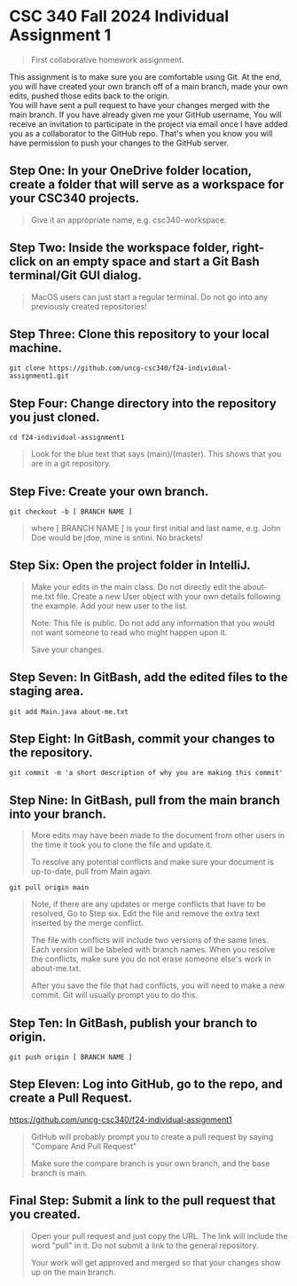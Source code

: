 # CSC 340 Fall 2024 Individual Assignment 1
> First collaborative homework assignment.

This assignment is to make sure you are comfortable using Git. At the end, you will have created your own branch off of a main branch, made your own edits, pushed those edits back to the origin. \
You will have sent a pull request to have your changes merged with the main branch. If you have already given me your GitHub username, 
You will receive an invitation to participate in the project via email once I have added you as a collaborator to the GitHub repo. That's when you know you will have permission to push your changes to the GitHub server.

## Step One: In your OneDrive folder location, create a folder that will serve as a workspace for your CSC340 projects. 
> Give it an appropriate name, e.g. csc340-workspace.

## Step Two: Inside the workspace folder, right-click on an empty space and start a Git Bash terminal/Git GUI dialog. 
> MacOS users can just start a regular terminal.
> Do not go into any previously created repositories!

## Step Three: Clone this repository to your local machine.
    git clone https://github.com/uncg-csc340/f24-individual-assignment1.git

## Step Four: Change directory into the repository you just cloned. 
    cd f24-individual-assignment1
> Look for the blue text that says (main)/(master). This shows that you are in a git repository.

## Step Five: Create your own branch.
    git checkout -b [ BRANCH NAME ]
> where [ BRANCH NAME ] is your first initial and last name, e.g. John Doe would be jdoe, mine is sntini. No brackets!

## Step Six: Open the project folder in IntelliJ.
> Make your edits in the main class. Do not directly edit the about-me.txt file. Create a new User object with your own details following the example. Add your new user to the list. 
> 
> Note: This file is public. Do not add any information that you would not want someone to read who might happen upon it.
>
> Save your changes.

## Step Seven: In GitBash, add the edited files to the staging area.
    git add Main.java about-me.txt
    
## Step Eight: In GitBash, commit your changes to the repository.
    git commit -m 'a short description of why you are making this commit'

## Step Nine: In GitBash, pull from the main branch into your branch.
>More edits may have been made to the document from other users in the time it took you to clone the file and update it.
>
>To resolve any potential conflicts and make sure your document is up-to-date, pull from Main again.

    git pull origin main

> Note, if there are any updates or merge conflicts that have to be resolved, Go to Step six. Edit the file and remove the extra text inserted by the merge conflict.
> 
> The file with conflicts will include two versions of the same lines. Each version will be labeled with branch names. When you resolve the conflicts, make sure you do
> not erase someone else's work in about-me.txt.
>
> After you save the file that had conflicts, you will need to make a new commit. Git will usually prompt you to do this.

## Step Ten: In GitBash, publish your branch to origin.
    git push origin [ BRANCH NAME ]

## Step Eleven: Log into GitHub, go to the repo, and create a Pull Request.
https://github.com/uncg-csc340/f24-individual-assignment1
> GitHub will probably prompt you to create a pull request by saying "Compare And Pull Request"
> 
> Make sure the compare branch is your own branch, and the base branch is main.

## Final Step: Submit a link to the pull request that you created.
> Open your pull request and just copy the URL. The link will include the word "pull" in it. Do not submit a link to the general repository.
> 
> Your work will get approved and merged so that your changes show up on the main branch.
